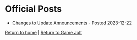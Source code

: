 # Official Posts
 * [Changes to Update Announcements](/tf2-gj/official-posts/announcement/changes-to-update-posts) - Posted 2023-12-22


[Return to home](/tf2-gj/) | [Return to Game Jolt](https://gamejolt.com/c/TF2)
